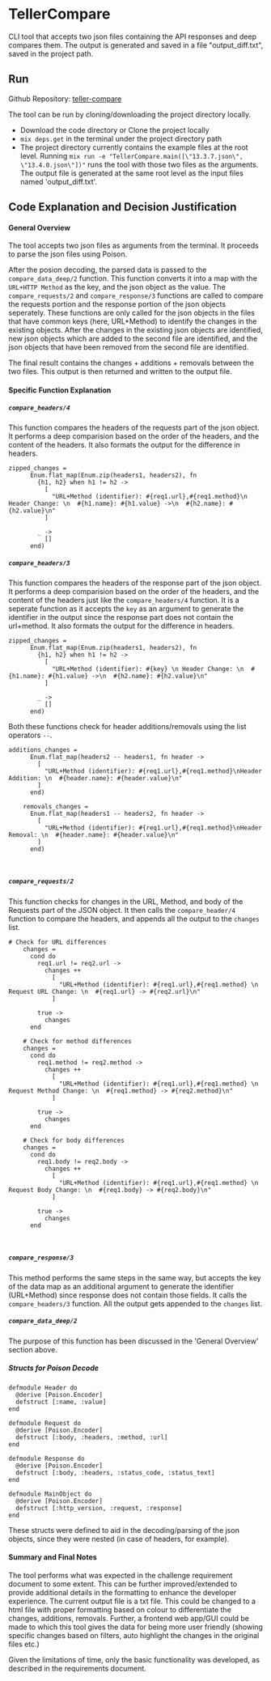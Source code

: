 # TellerCompare

CLI tool that accepts two json files containing the API responses and deep compares them. The output is generated and saved in a file "output_diff.txt", saved in the project path.
## Run

Github Repository: [teller-compare](https://github.com/amartyadav/teller_compare)

The tool can be run by cloning/downloading the project directory locally.
-  Download the code directory or Clone the project locally
- `mix deps.get` in the terminal under the project directory path
- The project directory currently contains the example files at the root level. Running `mix run -e "TellerCompare.main([\"13.3.7.json\", \"13.4.0.json\"])"` runs the tool with those two files as the arguments. The output file is generated at the same root level as the input files named 'output_diff.txt'.

## Code Explanation and Decision Justification
#### General Overview
The tool accepts two json files as arguments from the terminal. It proceeds to parse the json files using Poison. 

After the posion decoding, the parsed data is passed to the `compare_data_deep/2` function. 
This function converts it into a map with the `URL+HTTP Method` as the key, and the json object as the value.
The `compare_requests/2` and `compare_response/3` functions are called to compare the requests portion and the response portion of the json objects seperately. These functions are only called for the json objects in the files that have common keys (here, URL+Method) to identify the changes in the existing objects. 
After the changes in the existing json objects are identified, new json objects which are added to the second file are identified, and the json objects that have been removed from the second file are identified.

The final result contains the changes + additions + removals between the two files. 
This output is then returned and written to the output file.

#### Specific Function Explanation
##### `compare_headers/4`

This function compares the headers of the requests part of the json object. It performs a deep comparision based on the order of the headers, and the content of the headers. It also formats the output for the difference in headers.
```
zipped_changes =
      Enum.flat_map(Enum.zip(headers1, headers2), fn
        {h1, h2} when h1 != h2 ->
          [
            "URL+Method (identifier): #{req1.url},#{req1.method}\n Header Change: \n  #{h1.name}: #{h1.value} ->\n  #{h2.name}: #{h2.value}\n"
          ]

        _ ->
          []
      end)
```

##### `compare_headers/3`

This function compares the headers of the response part of the json object. It performs a deep comparision based on the order of the headers, and the content of the headers just like the `compare_headers/4` function. It is a seperate function as it accepts the `key` as an argument to generate the identifier in the output since the response part does not contain the url+method. It also formats the output for the difference in headers.
```
zipped_changes =
      Enum.flat_map(Enum.zip(headers1, headers2), fn
        {h1, h2} when h1 != h2 ->
          [
            "URL+Method (identifier): #{key} \n Header Change: \n  #{h1.name}: #{h1.value} ->\n  #{h2.name}: #{h2.value}\n"
          ]

        _ ->
          []
      end)
```

Both these functions check for header additions/removals using the list operators `--`.
```
additions_changes =
      Enum.flat_map(headers2 -- headers1, fn header ->
        [
          "URL+Method (identifier): #{req1.url},#{req1.method}\nHeader Addition: \n  #{header.name}: #{header.value}\n"
        ]
      end)

    removals_changes =
      Enum.flat_map(headers1 -- headers2, fn header ->
        [
          "URL+Method (identifier): #{req1.url},#{req1.method}\nHeader Removal: \n  #{header.name}: #{header.value}\n"
        ]
      end)
```
<br>

##### `compare_requests/2`
This function checks for changes in the URL, Method, and body of the Requests part of the JSON object. It then calls the `compare_header/4` function to compare the headers, and appends all the output to the `changes` list. 
```
# Check for URL differences
    changes =
      cond do
        req1.url != req2.url ->
          changes ++
            [
              "URL+Method (identifier): #{req1.url},#{req1.method} \n Request URL Change: \n  #{req1.url} -> #{req2.url}\n"
            ]

        true ->
          changes
      end

    # Check for method differences
    changes =
      cond do
        req1.method != req2.method ->
          changes ++
            [
              "URL+Method (identifier): #{req1.url},#{req1.method} \n Request Method Change: \n  #{req1.method} -> #{req2.method}\n"
            ]

        true ->
          changes
      end

    # Check for body differences
    changes =
      cond do
        req1.body != req2.body ->
          changes ++
            [
              "URL+Method (identifier): #{req1.url},#{req1.method} \n Request Body Change: \n  #{req1.body} -> #{req2.body}\n"
            ]

        true ->
          changes
      end
```
<br>

##### `compare_response/3`
This method performs the same steps in the same way, but accepts the key of the data map as an additional argument to generate the identifier (URL+Method) since response does not contain those fields. It calls the `compare_headers/3` function. All the output gets appended to the `changes` list.
<br>

##### `compare_data_deep/2`
The purpose of this function has been discussed in the 'General Overview' section above.

##### Structs for Poison Decode
```
defmodule Header do
  @derive [Poison.Encoder]
  defstruct [:name, :value]
end

defmodule Request do
  @derive [Poison.Encoder]
  defstruct [:body, :headers, :method, :url]
end

defmodule Response do
  @derive [Poison.Encoder]
  defstruct [:body, :headers, :status_code, :status_text]
end

defmodule MainObject do
  @derive [Poison.Encoder]
  defstruct [:http_version, :request, :response]
end
```

These structs were defined to aid in the decoding/parsing of the json objects, since they were nested (in case of headers, for example). 

#### Summary and Final Notes
The tool performs what was expected in the challenge requirement document to some extent. This can be further improved/extended to provide additional details in the formatting to enhance the developer experience. The current output file is a txt file. This could be changed to a html file with proper formatting based on colour to differentiate the changes, additions, removals. Further, a frontend web app/GUI could be made to which this tool gives the data for being more user friendly (showing specific changes based on filters, auto highlight the changes in the original files etc.)

Given the limitations of time, only the basic functionality was developed, as described in the requirements document.




